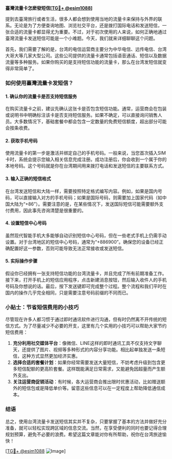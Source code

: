 **臺灣流量卡怎麽發短信[[TG💪+ @esim1088](https://t.me/s/esim1088)]**

提到去臺灣旅行或者生活，很多人都会想到使用当地的流量卡来保持与外界的联系。无论是为了方便查询地图、浏览社交平台，还是拨打国际电话和发送短信，一张合适的流量卡都显得尤为重要。不过，对于初次使用的人来说，如何正确地通过臺灣流量卡发送短信可能是一个小难题。今天，我们就来详细聊聊这个问题。

首先，我们需要了解的是，台湾的电信运营商主要分为中华电信、远传电信、台湾大哥大等几家大型公司。这些公司提供的流量卡通常包括语音通话、短信以及数据流量等多种服务。如果你购买的是支持短信功能的流量卡，那么在台湾发短信就变得非常简单了。

### 如何使用臺灣流量卡发短信？

#### 1. 确认你的流量卡是否支持短信服务
在购买流量卡之前，建议先确认这张卡是否包含短信功能。通常，运营商会在包装或说明书中明确标注该卡是否支持短信服务。如果不确定，可以直接询问销售人员。大多数情况下，基础套餐中都会包含一定数量的免费短信额度，超出部分可能会按条收费。

#### 2. 获取手机号码
使用流量卡的第一步是激活并绑定自己的手机号码。一般来说，当您首次插入SIM卡时，系统会提示您输入相关信息完成注册。成功注册后，你会收到一个属于你的本地号码。这个号码就是你在台湾期间用来拨打电话和发送短信的主要联系方式。

#### 3. 输入正确的短信格式
在台湾发送短信和大陆一样，需要按照特定格式编写内容。例如，如果是国内号码，可以直接输入对方的手机号码；如果是国际号码，则需要加上国家代码（如中国大陆为“+86”）。需要注意的是，在某些情况下，发送国际短信可能需要额外支付费用，因此事先咨询清楚是很重要的。

#### 4. 设置短信中心号码
虽然现代智能手机大多能够自动识别短信中心号码，但在一些老式手机上仍需手动设置。对于台湾地区的短信中心号码，通常为“+886900”。确保您的设备已经正确配置好这一参数，否则可能导致无法正常接收或发送短信。

#### 5. 实际操作步骤
假设你已经拥有一张支持短信功能的台湾流量卡，并且完成了所有前期准备工作。接下来，打开手机上的短信应用程序，点击新建消息按钮，然后输入收件人的手机号码及你想说的话。最后，按下发送键即可完成整个过程。整个流程和我们平时在国内的操作几乎完全相同，只是需要注意号码前缀的不同而已。

### 小贴士：节省短信费用的小技巧

尽管现在许多人都习惯于通过即时通讯软件进行沟通，但有时仍然离不开传统的短信方式。为了尽量减少不必要的开支，这里有几个实用的小技巧可以帮助大家节约短信费用：

1. **充分利用社交媒体平台**：像微信、LINE这样的即时通讯工具不仅支持文字聊天，还提供了图片、视频等多种形式的内容分享功能。相比起单独发送一条短信，这种方式显然更加经济实惠。
2. **选择合适的套餐计划**：如果你经常需要发送大量短信，不妨考虑升级到包含更多短信配额的更高阶套餐。这样既能满足日常需求，又能避免因超量而产生额外支出。
3. **关注运营商促销活动**：有时候，各大运营商会推出限时优惠活动，比如赠送额外的短信包或是降低单价等。留意这些信息可以在一定程度上帮助降低通信成本。

### 结语

总之，使用台湾流量卡发送短信其实并不复杂，只要掌握了基本的方法并做好充分准备，就可以轻松实现跨区域的信息交流。当然，在享受便利的同时也要记得合理规划预算，避免不必要的浪费。希望这篇文章能对你有所帮助，祝你在台湾旅途愉快！

[[TG💪+ @esim1088](https://t.me/s/esim1088) ![Image](https://i.postimg.cc/4NQfJmqS/Snipaste-2025-05-13-00-14-12.png)]